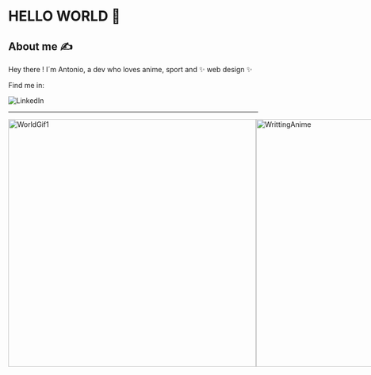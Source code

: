 # HELLO WORLD 💫

## About me ✍️

Hey there ! I´m Antonio, a dev who loves anime, sport and ✨ web design ✨

Find me in:

![LinkedIn](https://img.shields.io/badge/linkedin-%230077B5.svg?style=for-the-badge&logo=linkedin&logoColor=white(https://www.linkedin.com/in/antonio-cort%C3%A9s-jim%C3%A9nez-505423207/))

***

<div style = "display: flex; 
  flex-direction: row;">
<img style = "align:left;" src="https://64.media.tumblr.com/eb385a0c897a360d7205714435a9e776/tumblr_p9b5g5lQ0U1x8dkuto1_500.gifv" alt="WorldGif1" width="500px">
<img src="https://media1.tenor.com/images/86489b28cf2316bb0d141809cc900f66/tenor.gif?itemid=17921729" alt="WrittingAnime" width="500px">
</div>


